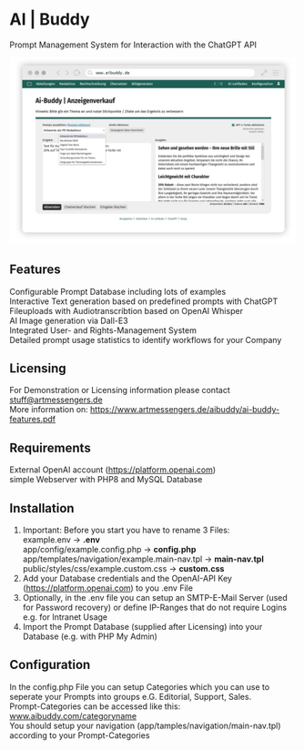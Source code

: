 # AI | Buddy	
Prompt Management System for Interaction with the ChatGPT API 

![AIBuddypreview](aibuddy.jpg)

## Features
Configurable Prompt Database including lots of examples  
Interactive Text generation based on predefined prompts with ChatGPT  
Fileuploads with Audiotranscribtion based on OpenAI Whisper  
AI Image generation via Dall-E3  
Integrated User- and Rights-Management System  
Detailed prompt usage statistics to identify workflows for your Company  

## Licensing
For Demonstration or Licensing information please contact stuff@artmessengers.de  
More information on: https://www.artmessengers.de/aibuddy/ai-buddy-features.pdf

## Requirements
External OpenAI account (https://platform.openai.com)  
simple Webserver with PHP8 and MySQL Database

## Installation
1. Important: Before you start you have to rename 3 Files:  
   example.env -> **.env**  
   app/config/example.config.php -> **config.php**  
   app/templates/navigation/example.main-nav.tpl -> **main-nav.tpl**  
   public/styles/css/example.custom.css -> **custom.css**  
2. Add your Database credentials and the OpenAI-API Key (https://platform.openai.com) to you .env File
3. Optionally, in the .env file you can setup an SMTP-E-Mail Server (used for Password recovery) or define IP-Ranges that do not require Logins e.g. for Intranet Usage
4. Import the Prompt Database (supplied after Licensing) into your Database (e.g. with PHP My Admin)

## Configuration
In the config.php File you can setup Categories which you can use to seperate your Prompts into groups e.G. Editorial, Support, Sales.  
Prompt-Categories can be accessed like this: www.aibuddy.com/categoryname  
You should setup your navigation (app/tamples/navigation/main-nav.tpl) according to your Prompt-Categories

